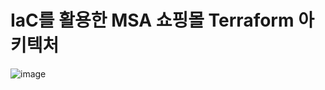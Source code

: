 # IaC를 활용한 MSA 쇼핑몰 Terraform 아키텍처
![image](https://github.com/pentonny/MSA-project/assets/98071871/eb560390-4ba8-48e7-b4b4-8b731950bbe5)
